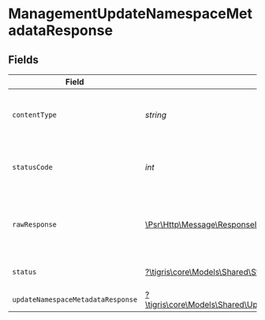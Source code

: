 # ManagementUpdateNamespaceMetadataResponse


## Fields

| Field                                                                                                                 | Type                                                                                                                  | Required                                                                                                              | Description                                                                                                           |
| --------------------------------------------------------------------------------------------------------------------- | --------------------------------------------------------------------------------------------------------------------- | --------------------------------------------------------------------------------------------------------------------- | --------------------------------------------------------------------------------------------------------------------- |
| `contentType`                                                                                                         | *string*                                                                                                              | :heavy_check_mark:                                                                                                    | HTTP response content type for this operation                                                                         |
| `statusCode`                                                                                                          | *int*                                                                                                                 | :heavy_check_mark:                                                                                                    | HTTP response status code for this operation                                                                          |
| `rawResponse`                                                                                                         | [\Psr\Http\Message\ResponseInterface](https://www.php-fig.org/psr/psr-7/#33-psrhttpmessageresponseinterface)          | :heavy_check_mark:                                                                                                    | Raw HTTP response; suitable for custom response parsing                                                               |
| `status`                                                                                                              | [?\tigris\core\Models\Shared\Status](../../Models/Shared/Status.md)                                                   | :heavy_minus_sign:                                                                                                    | Default error response                                                                                                |
| `updateNamespaceMetadataResponse`                                                                                     | [?\tigris\core\Models\Shared\UpdateNamespaceMetadataResponse](../../Models/Shared/UpdateNamespaceMetadataResponse.md) | :heavy_minus_sign:                                                                                                    | OK                                                                                                                    |